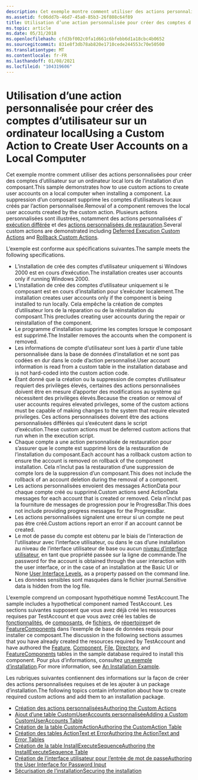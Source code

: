 ```yaml
---
description: Cet exemple montre comment utiliser des actions personnalisées pour créer des comptes d’utilisateur sur un ordinateur local lors de l’installation d’un composant.
ms.assetid: fc06dd7b-46d7-45a0-85b3-26f808c64f89
title: Utilisation d’une action personnalisée pour créer des comptes d’utilisateur sur un ordinateur local
ms.topic: article
ms.date: 05/31/2018
ms.openlocfilehash: cfd3bf002c0fa1d661c6bfebb6d1a18cbc4b0652
ms.sourcegitcommit: 831e8f3db78ab820e1710cede244553c70e50500
ms.translationtype: MT
ms.contentlocale: fr-FR
ms.lasthandoff: 01/08/2021
ms.locfileid: "104319606"
---
```

# <a name="using-a-custom-action-to-create-user-accounts-on-a-local-computer"></a><span data-ttu-id="864eb-103">Utilisation d’une action personnalisée pour créer des comptes d’utilisateur sur un ordinateur local</span><span class="sxs-lookup"><span data-stu-id="864eb-103">Using a Custom Action to Create User Accounts on a Local Computer</span></span>

<span data-ttu-id="864eb-104">Cet exemple montre comment utiliser des actions personnalisées pour créer des comptes d’utilisateur sur un ordinateur local lors de l’installation d’un composant.</span><span class="sxs-lookup"><span data-stu-id="864eb-104">This sample demonstrates how to use custom actions to create user accounts on a local computer when installing a component.</span></span> <span data-ttu-id="864eb-105">La suppression d’un composant supprime les comptes d’utilisateurs locaux créés par l’action personnalisée.</span><span class="sxs-lookup"><span data-stu-id="864eb-105">Removal of a component removes the local user accounts created by the custom action.</span></span> <span data-ttu-id="864eb-106">Plusieurs actions personnalisées sont illustrées, notamment des actions personnalisées d' [exécution différée](deferred-execution-custom-actions.md) et des [actions personnalisées de restauration](rollback-custom-actions.md).</span><span class="sxs-lookup"><span data-stu-id="864eb-106">Several custom actions are demonstrated including [Deferred Execution Custom Actions](deferred-execution-custom-actions.md) and [Rollback Custom Actions](rollback-custom-actions.md).</span></span>

<span data-ttu-id="864eb-107">L’exemple est conforme aux spécifications suivantes.</span><span class="sxs-lookup"><span data-stu-id="864eb-107">The sample meets the following specifications.</span></span>

-   <span data-ttu-id="864eb-108">L’installation de crée des comptes d’utilisateur uniquement si Windows 2000 est en cours d’exécution.</span><span class="sxs-lookup"><span data-stu-id="864eb-108">The installation creates user accounts only if running Windows 2000.</span></span>
-   <span data-ttu-id="864eb-109">L’installation de crée des comptes d’utilisateur uniquement si le composant est en cours d’installation pour s’exécuter localement.</span><span class="sxs-lookup"><span data-stu-id="864eb-109">The installation creates user accounts only if the component is being installed to run locally.</span></span> <span data-ttu-id="864eb-110">Cela empêche la création de comptes d’utilisateur lors de la réparation ou de la réinstallation du composant.</span><span class="sxs-lookup"><span data-stu-id="864eb-110">This precludes creating user accounts during the repair or reinstallation of the component.</span></span>
-   <span data-ttu-id="864eb-111">Le programme d’installation supprime les comptes lorsque le composant est supprimé.</span><span class="sxs-lookup"><span data-stu-id="864eb-111">The Installer removes the accounts when the component is removed.</span></span>
-   <span data-ttu-id="864eb-112">Les informations de compte d’utilisateur sont lues à partir d’une table personnalisée dans la base de données d’installation et ne sont pas codées en dur dans le code d’action personnalisé.</span><span class="sxs-lookup"><span data-stu-id="864eb-112">User account information is read from a custom table in the installation database and is not hard-coded into the custom action code.</span></span>
-   <span data-ttu-id="864eb-113">Étant donné que la création ou la suppression de comptes d’utilisateur requiert des privilèges élevés, certaines des actions personnalisées doivent être en mesure d’apporter des modifications au système qui nécessitent des privilèges élevés.</span><span class="sxs-lookup"><span data-stu-id="864eb-113">Because the creation or removal of user accounts requires elevated privileges, some of the custom actions must be capable of making changes to the system that require elevated privileges.</span></span> <span data-ttu-id="864eb-114">Ces actions personnalisées doivent être des actions personnalisées différées qui s’exécutent dans le script d’exécution.</span><span class="sxs-lookup"><span data-stu-id="864eb-114">These custom actions must be deferred custom actions that run when in the execution script.</span></span>
-   <span data-ttu-id="864eb-115">Chaque compte a une action personnalisée de restauration pour s’assurer que le compte est supprimé lors de la restauration de l’installation du composant.</span><span class="sxs-lookup"><span data-stu-id="864eb-115">Each account has a rollback custom action to ensure the account is removed on rollback of the component installation.</span></span> <span data-ttu-id="864eb-116">Cela n’inclut pas la restauration d’une suppression de compte lors de la suppression d’un composant.</span><span class="sxs-lookup"><span data-stu-id="864eb-116">This does not include the rollback of an account deletion during the removal of a component.</span></span>
-   <span data-ttu-id="864eb-117">Les actions personnalisées envoient des messages ActionData pour chaque compte créé ou supprimé.</span><span class="sxs-lookup"><span data-stu-id="864eb-117">Custom actions send ActionData messages for each account that is created or removed.</span></span> <span data-ttu-id="864eb-118">Cela n’inclut pas la fourniture de messages de progression pour le ProgressBar.</span><span class="sxs-lookup"><span data-stu-id="864eb-118">This does not include providing progress messages for the ProgressBar.</span></span>
-   <span data-ttu-id="864eb-119">Les actions personnalisées signalent une erreur si un compte ne peut pas être créé.</span><span class="sxs-lookup"><span data-stu-id="864eb-119">Custom actions report an error if an account cannot be created.</span></span>
-   <span data-ttu-id="864eb-120">Le mot de passe du compte est obtenu par le biais de l’interaction de l’utilisateur avec l’interface utilisateur, ou dans le cas d’une installation au niveau de l’interface utilisateur de base ou aucun [niveau d’interface utilisateur](user-interface-levels.md), en tant que propriété passée sur la ligne de commande.</span><span class="sxs-lookup"><span data-stu-id="864eb-120">The password for the account is obtained through the user interaction with the user interface, or in the case of an installation at the Basic UI or None [User Interface Levels](user-interface-levels.md), as a property passed on the command line.</span></span>
-   <span data-ttu-id="864eb-121">Les données sensibles sont masquées dans le fichier journal.</span><span class="sxs-lookup"><span data-stu-id="864eb-121">Sensitive data is hidden from the log file.</span></span>

<span data-ttu-id="864eb-122">L’exemple comprend un composant hypothétique nommé TestAccount.</span><span class="sxs-lookup"><span data-stu-id="864eb-122">The sample includes a hypothetical component named TestAccount.</span></span> <span data-ttu-id="864eb-123">Les sections suivantes supposent que vous avez déjà créé les ressources requises par TestAccount et que vous avez créé les tables de [fonctionnalités](feature-table.md), de [composants](component-table.md), de [fichiers](file-table.md), de [répertoires](directory-table.md)et de [FeatureComponents](featurecomponents-table.md) dans l’exemple de base de données requis pour installer ce composant.</span><span class="sxs-lookup"><span data-stu-id="864eb-123">The discussion in the following sections assumes that you have already created the resources required by TestAccount and have authored the [Feature](feature-table.md), [Component](component-table.md), [File](file-table.md), [Directory](directory-table.md), and [FeatureComponents](featurecomponents-table.md) tables in the sample database required to install this component.</span></span> <span data-ttu-id="864eb-124">Pour plus d’informations, consultez [un exemple d’installation](an-installation-example.md).</span><span class="sxs-lookup"><span data-stu-id="864eb-124">For more information, see [An Installation Example](an-installation-example.md).</span></span>

<span data-ttu-id="864eb-125">Les rubriques suivantes contiennent des informations sur la façon de créer des actions personnalisées requises et de les ajouter à un package d’installation.</span><span class="sxs-lookup"><span data-stu-id="864eb-125">The following topics contain information about how to create required custom actions and add them to an installation package.</span></span>

-   [<span data-ttu-id="864eb-126">Création des actions personnalisées</span><span class="sxs-lookup"><span data-stu-id="864eb-126">Authoring the Custom Actions</span></span>](authoring-the-custom-actions.md)
-   [<span data-ttu-id="864eb-127">Ajout d’une table CustomUserAccounts personnalisée</span><span class="sxs-lookup"><span data-stu-id="864eb-127">Adding a Custom CustomUserAccounts Table</span></span>](adding-a-custom-customuseraccounts-table.md)
-   [<span data-ttu-id="864eb-128">Création de la table CustomAction</span><span class="sxs-lookup"><span data-stu-id="864eb-128">Authoring the CustomAction Table</span></span>](authoring-the-customaction-table.md)
-   [<span data-ttu-id="864eb-129">Création des tables ActionText et Error</span><span class="sxs-lookup"><span data-stu-id="864eb-129">Authoring the ActionText and Error Tables</span></span>](authoring-the-actiontext-and-error-tables.md)
-   [<span data-ttu-id="864eb-130">Création de la table InstallExecuteSequence</span><span class="sxs-lookup"><span data-stu-id="864eb-130">Authoring the InstallExecuteSequence Table</span></span>](authoring-the-installexecutesequence-table.md)
-   [<span data-ttu-id="864eb-131">Création de l’interface utilisateur pour l’entrée de mot de passe</span><span class="sxs-lookup"><span data-stu-id="864eb-131">Authoring the User Interface for Password Input</span></span>](authoring-the-user-interface-for-password-input.md)
-   [<span data-ttu-id="864eb-132">Sécurisation de l’installation</span><span class="sxs-lookup"><span data-stu-id="864eb-132">Securing the installation</span></span>](securing-the-installation.md)

 

 




